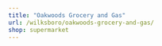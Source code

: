 ```yaml
---
title: "Oakwoods Grocery and Gas"
url: /wilksboro/oakwoods-grocery-and-gas/
shop: supermarket
---
```

